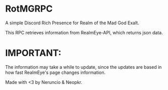 # RotMGRPC
A simple Discord Rich Presence for Realm of the Mad God Exalt.

This RPC retrieves information from RealmEye-API, which returns json data.

# IMPORTANT:
The information may take a while to update, since the updates are based in how fast RealmEye's page changes information.

Made with <3 by Neruncio & Neopkr.